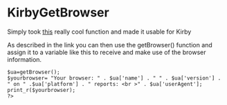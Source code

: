 # KirbyGetBrowser

Simply took [this](https://www.php.net/manual/en/function.get-browser.php#101125) really cool function and made it usable for Kirby

As described in the link you can then use the getBrowser() function and assign it to a variable like this to receive and make use of the browser information.

```
$ua=getBrowser();
$yourbrowser= "Your browser: " . $ua['name'] . " " . $ua['version'] . " on " .$ua['platform'] . " reports: <br >" . $ua['userAgent'];
print_r($yourbrowser);
?>
```
